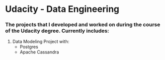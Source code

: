 # Udacity - Data Engineering

### The projects that I developed and worked on during the course of the Udacity degree. Currently includes: 

1. Data Modeling Project with:
    - Postgres
    - Apache Cassandra
